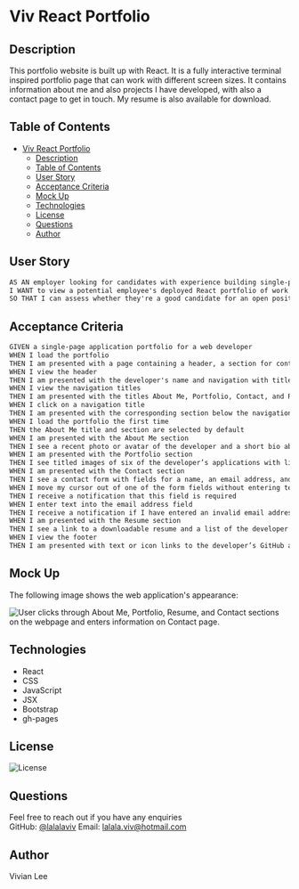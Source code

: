 # Viv React Portfolio

## Description

This portfolio website is built up with React. It is a fully interactive terminal inspired portfolio page that can work with different screen sizes. It contains information about me and also projects I have developed, with also a contact page to get in touch. My resume is also available for download.

## Table of Contents
- [Viv React Portfolio](#viv-react-portfolio)
  - [Description](#description)
  - [Table of Contents](#table-of-contents)
  - [User Story](#user-story)
  - [Acceptance Criteria](#acceptance-criteria)
  - [Mock Up](#mock-up)
  - [Technologies](#technologies)
  - [License](#license)
  - [Questions](#questions)
  - [Author](#author)

## User Story

```md
AS AN employer looking for candidates with experience building single-page applications
I WANT to view a potential employee's deployed React portfolio of work samples
SO THAT I can assess whether they're a good candidate for an open position
```

## Acceptance Criteria

```md
GIVEN a single-page application portfolio for a web developer
WHEN I load the portfolio
THEN I am presented with a page containing a header, a section for content, and a footer
WHEN I view the header
THEN I am presented with the developer's name and navigation with titles corresponding to different sections of the portfolio
WHEN I view the navigation titles
THEN I am presented with the titles About Me, Portfolio, Contact, and Resume, and the title corresponding to the current section is highlighted
WHEN I click on a navigation title
THEN I am presented with the corresponding section below the navigation without the page reloading and that title is highlighted
WHEN I load the portfolio the first time
THEN the About Me title and section are selected by default
WHEN I am presented with the About Me section
THEN I see a recent photo or avatar of the developer and a short bio about them
WHEN I am presented with the Portfolio section
THEN I see titled images of six of the developer’s applications with links to both the deployed applications and the corresponding GitHub repositories
WHEN I am presented with the Contact section
THEN I see a contact form with fields for a name, an email address, and a message
WHEN I move my cursor out of one of the form fields without entering text
THEN I receive a notification that this field is required
WHEN I enter text into the email address field
THEN I receive a notification if I have entered an invalid email address
WHEN I am presented with the Resume section
THEN I see a link to a downloadable resume and a list of the developer’s proficiencies
WHEN I view the footer
THEN I am presented with text or icon links to the developer’s GitHub and LinkedIn profiles, and their profile on a third platform (Stack Overflow, Twitter)
```

## Mock Up
The following image shows the web application's appearance:

![User clicks through About Me, Portfolio, Resume, and Contact sections on the webpage and enters information on Contact page.](../viv-react-portfolio/src/Resources/images/Mockup.png)

## Technologies 
- React
- CSS
- JavaScript
- JSX
- Bootstrap
- gh-pages

## License 
![License](https://img.shields.io/github/license/lalalaviv/viv-react-portfolio)

## Questions

  Feel free to reach out if you have any enquiries
  <br/>
  GitHub: [@lalalaviv](https://github.com/lalalaviv)
  Email: lalala.viv@hotmail.com


## Author

  Vivian Lee